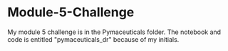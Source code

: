 # Module-5-Challenge
My module 5 challenge is in the Pymaceuticals folder. The notebook and code is entitled "pymaceuticals_dr" because of my initials.
